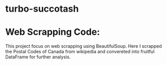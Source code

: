 # turbo-succotash
# Web Scrapping Code:
This project focus on web scrapping using BeautifulSoup. Here I scrapped the Postal Codes of Canada from wikipedia and convereted 
into fruitful DataFrame for further analysis.


